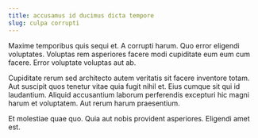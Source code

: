 ```yaml
---
title: accusamus id ducimus dicta tempore
slug: culpa corrupti
---
```


Maxime temporibus quis sequi et. A corrupti harum. Quo error eligendi voluptates. Voluptas rem asperiores facere modi cupiditate eum eum cum facere. Error voluptate voluptas aut ab.

Cupiditate rerum sed architecto autem veritatis sit facere inventore totam. Aut suscipit quos tenetur vitae quia fugit nihil et. Eius cumque sit qui id laudantium. Aliquid accusantium laborum perferendis excepturi hic magni harum et voluptatem. Aut rerum harum praesentium.

Et molestiae quae quo. Quia aut nobis provident asperiores. Eligendi amet est.
